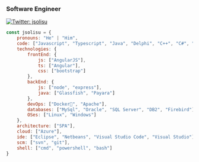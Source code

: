 ### Software Engineer

[![Twitter: jsolisu](https://img.shields.io/twitter/follow/jsolisu?style=social)](https://twitter.com/jsolisu)

```javascript
const jsolisu = {
    pronouns: "He" | "Him",
    code: ["Javascript", "Typescript", "Java", "Delphi", "C++", "C#", "Python", "Bash"],
    technologies: {
        frontEnd: {
            js: ["AngularJS"],
            ts: ["Angular"],
            css: ["bootstrap"]
        },
        backEnd: {
            js: ["node", "express"],
            java: ["Glassfish", "Payara"]
        },
        devOps: ["Docker🐳", "Apache"],
        databases: ["MySql", "Oracle", "SQL Server", "DB2", "Firebird"],
        OSes: ["Linux", "Windows"]
    },
    architecture: ["SPA"],
    cloud: ["Azure"],
    ide: ["Eclipse", "Netbeans", "Visual Studio Code", "Visual Studio"],
    scm: ["svn", "git"],
    shell: ["cmd", "powershell", "bash"]
}
```

<!--
**jsolisu/jsolisu** is a ✨ _special_ ✨ repository because its `README.md` (this file) appears on your GitHub profile.

Here are some ideas to get you started:

- 🔭 I’m currently working on ...
- 🌱 I’m currently learning ...
- 👯 I’m looking to collaborate on ...
- 🤔 I’m looking for help with ...
- 💬 Ask me about ...
- 📫 How to reach me: ...
- 😄 Pronouns: ...
- ⚡ Fun fact: ...
-->
